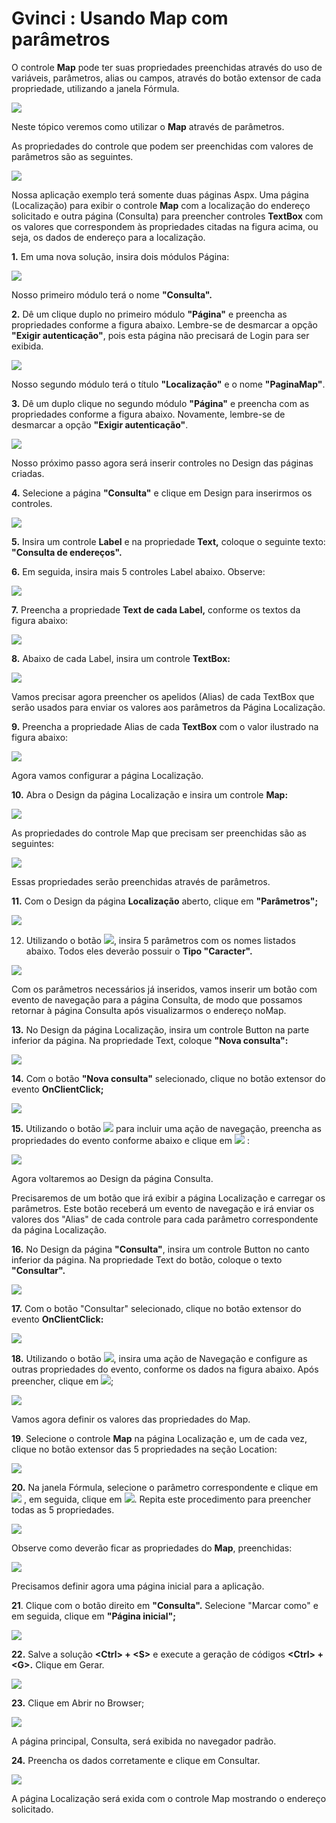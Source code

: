 # Gvinci : Usando Map com parâmetros

O controle **Map** pode ter suas propriedades preenchidas através do uso de variáveis, parâmetros, alias ou campos, através do botão extensor de cada propriedade, utilizando a janela Fórmula.

![](http://www.gvinci.com.br/manual/formulanew.zoom78.png)

Neste tópico veremos como utilizar o **Map** através de parâmetros.

As propriedades do controle que podem ser preenchidas com valores de parâmetros são as seguintes.

![](http://www.gvinci.com.br/manual/propsmap.png)

Nossa aplicação exemplo terá somente duas páginas Aspx. Uma página \(Localização\) para exibir o controle **Map** com a localização do endereço solicitado e outra página \(Consulta\) para preencher controles **TextBox** com os valores que correspondem às propriedades citadas na figura acima, ou seja, os dados de endereço para a localização.

**1.** Em uma nova solução, insira dois módulos Página:

![](http://www.gvinci.com.br/manual/paginasmap2.png)

Nosso primeiro módulo terá o nome **"Consulta".**

**2.** Dê um clique duplo no primeiro módulo **"Página"** e preencha as propriedades conforme a figura abaixo. Lembre-se de desmarcar a opção **"Exigir autenticação"**, pois esta página não precisará de Login para ser exibida.

![](http://www.gvinci.com.br/manual/proppagmap.zoom92.png)

Nosso segundo módulo terá o título **"Localização"** e o nome **"PaginaMap"**.

**3.** Dê um duplo clique no segundo módulo **"Página"** e preencha com as propriedades conforme a figura abaixo. Novamente, lembre-se de desmarcar a opção **"Exigir autenticação"**.

![](http://www.gvinci.com.br/manual/localizamap.png)

Nosso próximo passo agora será inserir controles no Design das páginas criadas.

**4.** Selecione a página **"Consulta"** e clique em Design para inserirmos os controles.

![](http://www.gvinci.com.br/manual/designconsultamap.zoom88.png)

**5.** Insira um controle **Label** e na propriedade **Text,** coloque o seguinte texto: **"Consulta de endereços".**

**6.** Em seguida, insira mais 5 controles Label abaixo. Observe:

![](http://www.gvinci.com.br/manual/labelsmap.png)

**7.** Preencha a propriedade **Text de cada Label,** conforme os textos da figura abaixo:

![](http://www.gvinci.com.br/manual/labelsmap2.png)

**8.** Abaixo de cada Label, insira um controle **TextBox:**

![](http://www.gvinci.com.br/manual/textboxmap.png)

Vamos precisar agora preencher os apelidos \(Alias\) de cada TextBox que serão usados para enviar os valores aos parâmetros da Página Localização.

**9.** Preencha a propriedade Alias de cada **TextBox** com o valor ilustrado na figura abaixo:

![](http://www.gvinci.com.br/manual/textboxmap2.zoom83.png)

Agora vamos configurar a página Localização.

**10.** Abra o Design da página Localização e insira um controle **Map:**

![](http://www.gvinci.com.br/manual/map-pagina.zoom91.png)

As propriedades do controle Map que precisam ser preenchidas são as seguintes:

![](http://www.gvinci.com.br/manual/prop-map2.png)

Essas propriedades serão preenchidas através de parâmetros.

**11.** Com o Design da página **Localização** aberto, clique em **"Parâmetros";**

![](http://www.gvinci.com.br/manual/paramlocaliza.png)

12. Utilizando o botão ![](http://www.gvinci.com.br/manual/adicionar.png), insira 5 parâmetros com os nomes listados abaixo. Todos eles deverão possuir o **Tipo "Caracter".**

![](http://www.gvinci.com.br/manual/parammap1.png)

Com os parâmetros necessários já inseridos, vamos inserir um botão com evento de navegação para a página Consulta, de modo que possamos retornar à página Consulta após visualizarmos o endereço noMap.

**13.** No Design da página Localização, insira um controle Button na parte inferior da página. Na propriedade Text, coloque **"Nova consulta":**

![](http://www.gvinci.com.br/manual/botaonova.png)

**14.** Com o botão **"Nova consulta"** selecionado, clique no botão extensor do evento **OnClientClick;**

![](http://www.gvinci.com.br/manual/eventonovaconsulta.png)

**15.** Utilizando o botão ![](http://www.gvinci.com.br/manual/adicionar.png) para incluir uma ação de navegação, preencha as propriedades do evento conforme abaixo e clique em ![](http://www.gvinci.com.br/manual/ok-bt-2.jpg) :

![](http://www.gvinci.com.br/manual/naveganovaconsulta.png)

Agora voltaremos ao Design da página Consulta.

Precisaremos de um botão que irá exibir a página Localização e carregar os parâmetros. Este botão receberá um evento de navegação e irá enviar os valores dos "Alias" de cada controle para cada parâmetro correspondente da página Localização.

**16.** No Design da página **"Consulta"**, insira um controle Button no canto inferior da página. Na propriedade Text do botão, coloque o texto **"Consultar".**

![](http://www.gvinci.com.br/manual/buttonmap1.png)

**17.** Com o botão "Consultar" selecionado, clique no botão extensor do evento **OnClientClick:**

![](http://www.gvinci.com.br/manual/eventobotaomap.zoom86.png)

**18.** Utilizando o botão ![](http://www.gvinci.com.br/manual/adicionar.png), insira uma ação de Navegação e configure as outras propriedades do evento, conforme os dados na figura abaixo. Após preencher, clique em ![](http://www.gvinci.com.br/manual/ok-bt-2.jpg);

![](http://www.gvinci.com.br/manual/parameventos.zoom87.png)

Vamos agora definir os valores das propriedades do Map.

**19**. Selecione o controle **Map** na página Localização e, um de cada vez, clique no botão extensor das 5 propriedades na seção Location:

![](http://www.gvinci.com.br/manual/localizaalias.zoom74.png)

**20.** Na janela Fórmula, selecione o parâmetro correspondente e clique em ![](http://www.gvinci.com.br/manual/adicionar.png) , em seguida, clique em ![](http://www.gvinci.com.br/manual/okbt23.png). Repita este procedimento para preencher todas as 5 propriedades.

![](http://www.gvinci.com.br/manual/parammaps.zoom94.png)

Observe como deverão ficar as propriedades do **Map**, preenchidas:

![](http://www.gvinci.com.br/manual/propmapprontas.png)

Precisamos definir agora uma página inicial para a aplicação.

**21**. Clique com o botão direito em **"Consulta".** Selecione "Marcar como" e em seguida, clique em **"Página inicial";**

![](http://www.gvinci.com.br/manual/pginicialmap.png)

**22.** Salve a solução **&lt;Ctrl&gt; + &lt;S&gt;** e execute a geração de códigos **&lt;Ctrl&gt; + &lt;G&gt;.** Clique em Gerar.

![](http://www.gvinci.com.br/manual/gerarmap.png)

**23.** Clique em Abrir no Browser;

![](http://www.gvinci.com.br/manual/abrirbrowsermap.png)

A página principal, Consulta, será exibida no navegador padrão.

**24.** Preencha os dados corretamente e clique em Consultar.

![](http://www.gvinci.com.br/manual/pageconsulta.zoom91.png)

A página Localização será exida com o controle Map mostrando o endereço solicitado.

